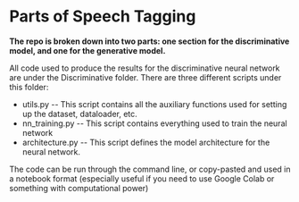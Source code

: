 # Parts of Speech Tagging

**The repo is broken down into two parts: one section for the discriminative model, and one for the generative model.**

All code used to produce the results for the discriminative neural network are under the Discriminative folder.
There are three different scripts under this folder:

* utils.py -- This script contains all the auxiliary functions used for setting up the dataset, dataloader, etc.
* nn_training.py -- This script contains everything used to train the neural network
* architecture.py -- This script defines the model architecture for the neural network.

The code can be run through the command line, or copy-pasted and used in a notebook format (especially useful if you need to use Google Colab or something with computational power)
